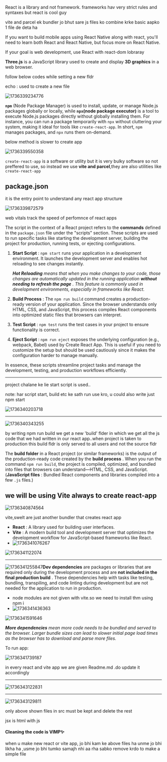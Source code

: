React is a library and not framework. frameworks hav very strict rules and syntaxes but react is cool guy

vite and parcel ek bundler jo bhut sare js files ko combine krke basic aapko 1 file de deta ha

If you want to build mobile apps using React Native along with react, you'll need to learn both React and React Native, but focus more on React Native.

 If your goal is web development, use React with react-dom lobraray

**Three.js** is a JavaScript library used to create and display **3D graphics** in a web browser.

follow below codes while setting a new fldr

echo : used to create a new file

![1736339234776](image/Readme/1736339234776.png)

**`npm`** (Node Package Manager) is used to install, update, or manage Node.js packages globally or locally, while **`npx`(node package executor)** is a tool to execute Node.js packages directly without globally installing them. For instance, you can run a package temporarily with `npx` without cluttering your system, making it ideal for tools like `create-react-app`. In short, `npm` manages packages, and `npx` runs them on-demand.

below method is slower to create app

![1736339550358](image/Readme/1736339550358.png)

`create-react-app` is a software or utility but it is very bulky software so not preffered to use, so instead we use **vite and parcel**,they are also utilities like `create-react-app`

## package.json

it is the entry point to understand any react app structure

![1736339872579](image/Readme/1736339872579.png)

web vitals track the speed of perfomnce of react apps

The script in the context of a React project refers to the **commands** defined in the `package.json` file under the "scripts" section. These scripts are used to run specific tasks like starting the development server, building the project for production, running tests, or ejecting configurations.

1. **Start Script** : `npm start` runs your application in a development environment. It launches the development server and enables hot reloading to see changes instantly.

   ***Hot Reloading** means that when you make changes to your code, those changes are automatically updated in the running application  **without needing to refresh the page** . This feature is commonly used in development environments, especially in frameworks like React.*
2. **Build Process** : The `npm run build` command creates a production-ready version of your application. Since the browser understands only HTML, CSS, and JavaScript, this process compiles React components into optimized static files that browsers can interpret.
3. **Test Script** : `npm test` runs the test cases in your project to ensure functionality is correct.
4. **Eject Script** : `npm run eject` exposes the underlying configuration (e.g., webpack, Babel) used by Create React App. This is useful if you need to customize the setup but should be used cautiously since it makes the configuration harder to manage manually.

In essence, these scripts streamline project tasks and manage the development, testing, and production workflows efficiently.

---

project chalane ke lie start script is used..

note: har script start, build etc ke sath run use kro, u could also write just npm start

![1736340203718](image/Readme/1736340203718.png)

---

 ![1736340343255](image/Readme/1736340343255.png)

by writing npm run build we get a new 'build' flder in which we get all the js code that we had written in our react app..when project is taken to production this build fldr is only served to all users and not the source fldr

The **build folder** in a React project (or similar frameworks) is the output of the production-ready code created by the  **build process** . When you run the command `npm run build`, the project is compiled, optimized, and bundled into files that browsers can understand—HTML, CSS, and JavaScript. (**JavaScript files** : Bundled React components and libraries compiled into a few `.js` files.)

## we will be using Vite always to create react-app

![1736340874564](image/Readme/1736340874564.png)

vite,swelt are just another bundler that creates react app

* **React** : A library used for building user interfaces.
* **Vite** : A modern build tool and development server that optimizes the development workflow for JavaScript-based frameworks like React.
* ![1736341076267](image/Readme/1736341076267.png)

![1736341122074](image/Readme/1736341122074.png)

---

![1736341255847](image/Readme/1736341255847.png)**Dev dependencies** are packages or libraries that are required only during the development process and are  **not included in the final production build** . These dependencies help with tasks like testing, bundling, transpiling, and code linting during development but are not needed for the application to run in production.

* node modules are not given with vite.so we need to install thm using npm i
* ![1736341436363](image/Readme/1736341436363.png)

![1736341591646](image/Readme/1736341591646.png)

***More dependencies** mean more code needs to be bundled and served to the browser. Larger bundle sizes can lead to slower initial page load times as the browser has to download and parse more files.*

To run app:

![1736341739187](image/Readme/1736341739187.png)

in every react and vite app we are given Readme.md .do update it accordingly

---

![1736343122831](image/Readme/1736343122831.png)

---

![1736343129811](image/Readme/1736343129811.png)

only above shown files in src must be kept and delete the rest

jsx is html with js

#### Cleaning the code is VIMP✨


when u  make new react or vite app, jo bhi kam ke above files ha unme jo bhi likha ha ,usme jo bhi tumko samajh nhi aa rha sabko remove krdo to make a simple file
